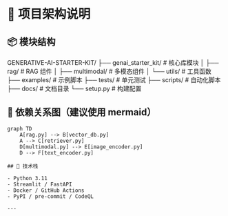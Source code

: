 # 🧠 项目架构说明

## 📦 模块结构

GENERATIVE-AI-STARTER-KIT/
├── genai_starter_kit/          # 核心库模块
│   ├── rag/                    # RAG 组件
│   ├── multimodal/            # 多模态组件
│   └── utils/                 # 工具函数
├── examples/                  # 示例脚本
├── tests/                     # 单元测试
├── scripts/                   # 自动化脚本
├── docs/                      # 文档目录
└── setup.py                   # 构建配置

## 🔗 依赖关系图（建议使用 mermaid）

```mermaid
graph TD
    A[rag.py] --> B[vector_db.py]
    A --> C[retriever.py]
    D[multimodal.py] --> E[image_encoder.py]
    D --> F[text_encoder.py]

## 🧩 技术栈

- Python 3.11
- Streamlit / FastAPI
- Docker / GitHub Actions
- PyPI / pre-commit / CodeQL

---
